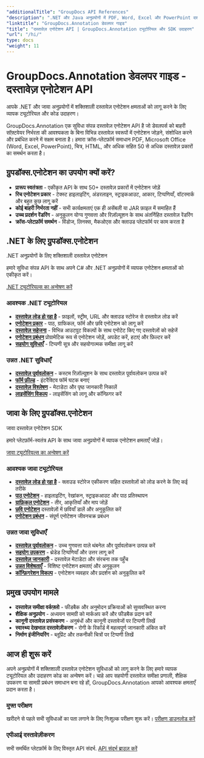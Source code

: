 ```yaml
---
"additionalTitle": "GroupDocs API References"
"description": ".NET और Java अनुप्रयोगों में PDF, Word, Excel और PowerPoint दस्तावेज़ एनोटेशन को लागू करना सीखें। टेक्स्ट मार्कअप, टिप्पणियाँ, आकृतियाँ और सहयोग सुविधाओं के लिए चरण-दर-चरण ट्यूटोरियल।"
"linktitle": "GroupDocs.Annotation डेवलपर गाइड"
"title": "दस्तावेज़ एनोटेशन API | GroupDocs.Annotation ट्यूटोरियल और SDK उदाहरण"
"url": "/hi/"
type: docs
"weight": 11
---
```


# GroupDocs.Annotation डेवलपर गाइड - दस्तावेज़ एनोटेशन API

आपके .NET और जावा अनुप्रयोगों में शक्तिशाली दस्तावेज़ एनोटेशन क्षमताओं को लागू करने के लिए व्यापक ट्यूटोरियल और कोड उदाहरण।

GroupDocs.Annotation एक सुविधा संपन्न दस्तावेज़ एनोटेशन API है जो डेवलपर्स को बाहरी सॉफ़्टवेयर निर्भरता की आवश्यकता के बिना विभिन्न दस्तावेज़ स्वरूपों में एनोटेशन जोड़ने, संशोधित करने और प्रबंधित करने में सक्षम बनाता है। हमारा क्रॉस-प्लेटफ़ॉर्म समाधान PDF, Microsoft Office (Word, Excel, PowerPoint), चित्र, HTML, और अधिक सहित 50 से अधिक दस्तावेज़ प्रकारों का समर्थन करता है।

## ग्रुपडॉक्स.एनोटेशन का उपयोग क्यों करें?

- **प्रारूप स्वतंत्रता** - एकीकृत API के साथ 50+ दस्तावेज़ प्रकारों में एनोटेशन जोड़ें
- **रिच एनोटेशन प्रकार** - टेक्स्ट हाइलाइटिंग, अंडरलाइन, स्ट्राइकआउट, आकार, टिप्पणियाँ, वॉटरमार्क और बहुत कुछ लागू करें
- **कोई बाहरी निर्भरता नहीं** - सभी कार्यक्षमताएं एक ही असेंबली या JAR फ़ाइल में समाहित हैं
- **उच्च प्रदर्शन रेंडरिंग** - अनुकूलन योग्य गुणवत्ता और रिज़ॉल्यूशन के साथ अंतर्निहित दस्तावेज़ रेंडरिंग
- **क्रॉस-प्लेटफ़ॉर्म समर्थन** - विंडोज, लिनक्स, मैकओएस और क्लाउड प्लेटफॉर्म पर काम करता है

## .NET के लिए ग्रुपडॉक्स.एनोटेशन

.NET अनुप्रयोगों के लिए शक्तिशाली दस्तावेज़ एनोटेशन

हमारे सुविधा संपन्न API के साथ अपने C# और .NET अनुप्रयोगों में व्यापक एनोटेशन क्षमताओं को एकीकृत करें।

[.NET ट्यूटोरियल्स का अन्वेषण करें](./net/)

### आवश्यक .NET ट्यूटोरियल

- [**दस्तावेज़ लोड हो रहा है**](./net/document-loading) - फ़ाइलों, स्ट्रीम, URL और क्लाउड स्टोरेज से दस्तावेज़ लोड करें
- [**एनोटेशन प्रकार**](./net/text-annotations) - पाठ, ग्राफिकल, फॉर्म और छवि एनोटेशन को लागू करें
- [**दस्तावेज़ सहेजना**](./net/document-saving) - विभिन्न आउटपुट विकल्पों के साथ एनोटेट किए गए दस्तावेज़ों को सहेजें
- [**एनोटेशन प्रबंधन**](./net/annotation-management) प्रोग्रामेटिक रूप से एनोटेशन जोड़ें, अपडेट करें, हटाएं और फ़िल्टर करें
- [**सहयोग सुविधाएँ**](./net/reply-management) - टिप्पणी सूत्र और सहयोगात्मक समीक्षा लागू करें

### उन्नत .NET सुविधाएँ

- [**दस्तावेज़ पूर्वावलोकन**](./net/document-preview) - कस्टम रिज़ॉल्यूशन के साथ दस्तावेज़ पूर्वावलोकन उत्पन्न करें
- [**फॉर्म फ़ील्ड**](./net/form-field-annotations) - इंटरैक्टिव फॉर्म घटक बनाएं
- [**दस्तावेज़ विश्लेषण**](./net/document-information) - मेटाडेटा और पृष्ठ जानकारी निकालें
- [**लाइसेंसिंग विकल्प**](./net/licensing-and-configuration) - लाइसेंसिंग को लागू और कॉन्फ़िगर करें

## जावा के लिए ग्रुपडॉक्स.एनोटेशन

जावा दस्तावेज़ एनोटेशन SDK

हमारे प्लेटफ़ॉर्म-स्वतंत्र API के साथ जावा अनुप्रयोगों में व्यापक एनोटेशन क्षमताएँ जोड़ें।

[जावा ट्यूटोरियल्स का अन्वेषण करें](./java/)

### आवश्यक जावा ट्यूटोरियल

- [**दस्तावेज़ लोड हो रहा है**](./java/document-loading) - क्लाउड स्टोरेज एकीकरण सहित दस्तावेज़ों को लोड करने के लिए कई तरीके
- [**पाठ एनोटेशन**](./java/text-annotations) - हाइलाइटिंग, रेखांकन, स्ट्राइकआउट और पाठ प्रतिस्थापन
- [**ग्राफ़िकल एनोटेशन**](./java/graphical-annotations) - तीर, आकृतियाँ और माप जोड़ें
- [**छवि एनोटेशन**](./java/image-annotations) दस्तावेज़ों में छवियाँ डालें और अनुकूलित करें  
- [**एनोटेशन प्रबंधन**](./java/annotation-management) - संपूर्ण एनोटेशन जीवनचक्र प्रबंधन

### उन्नत जावा सुविधाएँ

- [**दस्तावेज़ पूर्वावलोकन**](./java/document-preview) - उच्च गुणवत्ता वाले थंबनेल और पूर्वावलोकन उत्पन्न करें
- [**सहयोग उपकरण**](./java/reply-management) - थ्रेडेड टिप्पणियाँ और उत्तर लागू करें
- [**दस्तावेज़ जानकारी**](./java/document-information) - दस्तावेज़ मेटाडेटा और संरचना तक पहुँच
- [**उन्नत विशेषताएँ**](./java/advanced-features) - विशिष्ट एनोटेशन क्षमताएं और अनुकूलन
- [**कॉन्फ़िगरेशन विकल्प**](./java/licensing-and-configuration) - एनोटेशन व्यवहार और प्रदर्शन को अनुकूलित करें

## प्रमुख उपयोग मामले

- **दस्तावेज़ समीक्षा वर्कफ़्लो** - फीडबैक और अनुमोदन प्रक्रियाओं को सुव्यवस्थित करना
- **शैक्षिक अनुप्रयोग** - अध्ययन सामग्री को मार्कअप करें और फीडबैक प्रदान करें
- **कानूनी दस्तावेज़ प्रसंस्करण** - अनुबंधों और कानूनी दस्तावेजों पर टिप्पणी लिखें
- **स्वास्थ्य देखभाल दस्तावेज़ीकरण** - रोगी के रिकॉर्ड में महत्वपूर्ण जानकारी अंकित करें
- **निर्माण इंजीनियरिंग** - ब्लूप्रिंट और तकनीकी चित्रों पर टिप्पणी लिखें

## आज ही शुरू करें

अपने अनुप्रयोगों में शक्तिशाली दस्तावेज़ एनोटेशन सुविधाओं को लागू करने के लिए हमारे व्यापक ट्यूटोरियल और उदाहरण कोड का अन्वेषण करें। चाहे आप सहयोगी दस्तावेज़ समीक्षा प्रणाली, शैक्षिक उपकरण या सामग्री प्रबंधन समाधान बना रहे हों, GroupDocs.Annotation आपको आवश्यक क्षमताएँ प्रदान करता है।

### मुफ्त परीक्षण
खरीदने से पहले सभी सुविधाओं का पता लगाने के लिए निःशुल्क परीक्षण शुरू करें।
[परीक्षण डाउनलोड करें](https://releases.groupdocs.com/annotation/)

### एपीआई दस्तावेज़ीकरण
सभी समर्थित प्लेटफ़ॉर्म के लिए विस्तृत API संदर्भ.
[API संदर्भ ब्राउज़ करें](https://reference.groupdocs.com/annotation/)